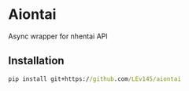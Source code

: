# Aiontai

Async wrapper for nhentai API

## Installation

```cmd
pip install git+https://github.com/LEv145/aiontai
```
